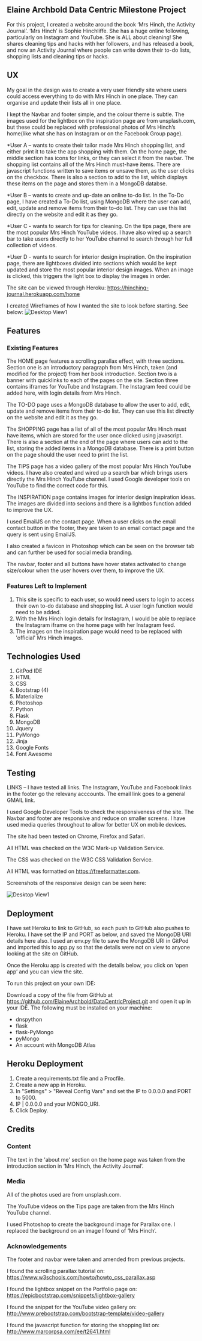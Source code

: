 ## Elaine Archbold Data Centric Milestone Project

For this project, I created a website around the book ‘Mrs Hinch, the Activity Journal’. ‘Mrs Hinch’ is Sophie Hinchliffe. She has a huge online following, particularly on Instagram and YouTube. She is ALL about cleaning! She shares cleaning tips and hacks with her followers, and has released a book, and now an Activity Journal where people can write down their to-do lists, shopping lists and cleaning tips or hacks. 

## UX
My goal in the design was to create a very user friendly site where users could access everything to do with Mrs Hinch in one place. They can organise and update their lists all in one place.  

I kept the Navbar and footer simple, and the colour theme is subtle. The images used for the lightbox on the inspiration page are from unsplash.com, but these could be replaced with professional photos of Mrs Hinch’s home(like what she has on Instagram or on the Facebook Group page).

*User A – wants to create their tailor made Mrs Hinch shopping list, and either print it to take the app shopping with them. On the home page, the middle section has icons for links, or they can select it from the navbar. The shopping list contains all of the Mrs Hinch must-have items. There are javascript functions written to save items or unsave them, as the user clicks on the checkbox. There is also a section to add to the list, which displays these items on the page and stores them in a MongoDB databse.

*User B – wants to create and up-date an online to-do list. In the To-Do page, I have created a To-Do list, using MongoDB where the user can add, edit, update and remove items from their to-do list. They can use this list directly on the website and edit it as they go.

*User C - wants to search for tips for cleaning. On the tips page, there are the most popular Mrs Hinch YouTube videos. I have also wired up a search bar to take users directly to her YouTube channel to search through her full collection of videos.

*User D - wants to search for interior design inspiration. On the inspiration page, there are lightboxes divided into sections which would be kept updated and store the most popular interior design images. When an image is clicked, this triggers the light box to display the images in order.

The site can be viewed through Heroku: https://hinching-journal.herokuapp.com/home

I created Wireframes of how I wanted the site to look before starting. See below:
![Desktop View1](static/images/wireframes.png)


## Features
### Existing Features
The HOME page features a scrolling parallax effect, with three sections. Section one is an introductory paragraph from Mrs Hinch, taken (and modified for the project) from her book introduction. Section two is a banner with quicklinks to each of the pages on the site. Section three contains iframes for YouTube and Instagram. The Instagram feed could be added here, with login details from Mrs Hinch.

The TO-DO page uses a MongoDB database to allow the user to add, edit, update and remove items from their to-do list. They can use this list directly on the website and edit it as they go. 

The SHOPPING page has a list of all of the most popular Mrs Hinch must have items, which are stored for the user once clicked using javascript. There is also a section at the end of the page where users can add to the list, storing the added items in a MongoDB database. There is a print button on the page should the user need to print the list.

The TIPS page has a video gallery of the most popular Mrs Hinch YouTube videos. I have also created and wired up a search bar which brings users directly the Mrs Hinch YouTube channel. I used Google developer tools on YouTube to find the correct code for this.

The INSPIRATION page contains images for interior design inspiration ideas. The images are divided into secions and there is a lightbos function added to improve the UX.

I used EmailJS on the contact page. When a user clicks on the email contact button in the footer, they are taken to an email contact page and the query is sent using EmailJS.

I also created a favicon in Photoshop which can be seen on the browser tab and can further be used for social media branding.

The navbar, footer and all buttons have hover states activated to change size/colour when the user hovers over them, to improve the UX.

### Features Left to Implement
1. This site is specific to each user, so would need users to login to access their own to-do database and shopping list. A user login function would need to be added.
2. With the Mrs Hinch login details for Instagram, I would be able to replace the Instagram iframe on the home page with her Instagram feed.
3. The images on the inspiration page would need to be replaced with 'official' Mrs Hinch images.


## Technologies Used
1.	GitPod IDE
2.	HTML
3.	CSS
4.	Bootstrap (4)
5.	Materialize
6.	Photoshop
7.	Python
8.	Flask
9.	MongoDB
10.	Jquery
11.	PyMongo
12.	Jinja
13.	Google Fonts
14.	Font Awesome


## Testing
LINKS – I have tested all links. The Instagram, YouTube and Facebook links in the footer go the relevany acccounts. The email link goes to a general GMAIL link.

I used Google Developer Tools to check the responsiveness of the site. The Navbar and footer are responsive and reduce on smaller screens. I have used media queries throughout to allow for better UX on mobile devices.

The site had been tested on Chrome, Firefox and Safari.

All HTML was checked on the W3C Mark-up Validation Service.

The CSS was checked on the W3C CSS Validation Service.

All HTML was formatted on https://freeformatter.com.

Screenshots of the responsive design can be seen here:

![Desktop View1](static/images/responsive.png)


## Deployment

I have set Heroku to link to GitHub, so each push to GitHub also pushes to Heroku.
I have set the IP and PORT as below, and saved the MongoDB URI details here also. I used an env.py file to save the MongoDB URI in GitPod and imported this to app.py so that the details were not on view to anyone looking at the site on GitHub.

Once the Heroku app is created with the details below, you click on ‘open app’ and you can view the site.

To run this project on your own IDE:

Download a copy of the file from GitHub at https://github.com/ElaineArchbold/DataCentricProject.git and open it up in your IDE. The following must be installed on your machine:
- dnspython
- flask
- flask-PyMongo
- pyMongo
- An account with MongoDB Atlas


## Heroku Deployment

1.	Create a requirements.txt file and a Procfile.
2.	Create a new app in Heroku.
3.	In "Settings" > "Reveal Config Vars" and set the IP to 0.0.0.0 and PORT to 5000. 
4.	IP | 0.0.0.0 and your MONGO_URI.
5.	Click Deploy.

## Credits
### Content
The text in the 'about me' section on the home page was taken from the introduction section in ‘Mrs Hinch, the Activity Journal’.

### Media
All of the photos used are from unsplash.com.

The YouTube videos on the Tips page are taken from the Mrs Hinch YouTube channel.

I used Photoshop to create the background image for Parallax one. I replaced the background on an image I found of ‘Mrs Hinch’.

### Acknowledgements
The footer and navbar were taken and amended from previous projects.

I found the scrolling parallax tutorial on: https://www.w3schools.com/howto/howto_css_parallax.asp

I found the lightbox snippet on the Portfolio page on: https://epicbootstrap.com/snippets/lightbox-gallery

I found the snippet for the YouTube video gallery on: http://www.prebootstrap.com/bootstrap-template/video-gallery

I found the javascript function for storing the shopping list on: http://www.marcorpsa.com/ee/t2641.html

